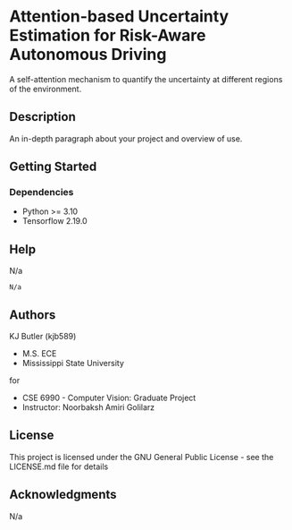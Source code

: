# Attention-based Uncertainty Estimation for Risk-Aware Autonomous Driving

A self-attention mechanism to quantify the uncertainty at different regions of the environment.

## Description

An in-depth paragraph about your project and overview of use.

## Getting Started

### Dependencies

* Python >= 3.10
* Tensorflow 2.19.0

## Help

N/a

```
N/a
```

## Authors

KJ Butler (kjb589)
* M.S. ECE 
* Mississippi State University

for 
* CSE 6990 - Computer Vision: Graduate Project
* Instructor: Noorbaksh Amiri Golilarz

## License

This project is licensed under the GNU General Public License - see the LICENSE.md file for details

## Acknowledgments

N/a
